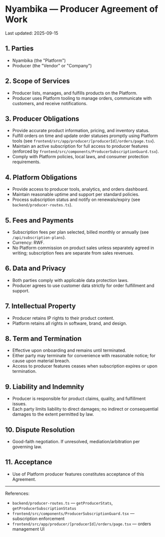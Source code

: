 # Nyambika — Producer Agreement of Work

Last updated: 2025-09-15

## 1. Parties

- Nyambika (the "Platform")
- Producer (the "Vendor" or "Company")

## 2. Scope of Services

- Producer lists, manages, and fulfills products on the Platform.
- Producer uses Platform tooling to manage orders, communicate with customers, and receive notifications.

## 3. Producer Obligations

- Provide accurate product information, pricing, and inventory status.
- Fulfill orders on time and update order statuses promptly using Platform tools (see `frontend/src/app/producer/[producerId]/orders/page.tsx`).
- Maintain an active subscription for full access to producer features (enforced by `frontend/src/components/ProducerSubscriptionGuard.tsx`).
- Comply with Platform policies, local laws, and consumer protection requirements.

## 4. Platform Obligations

- Provide access to producer tools, analytics, and orders dashboard.
- Maintain reasonable uptime and support per standard policies.
- Process subscription status and notify on renewals/expiry (see `backend/producer-routes.ts`).

## 5. Fees and Payments

- Subscription fees per plan selected, billed monthly or annually (see `/api/subscription-plans`).
- Currency: RWF.
- No Platform commission on product sales unless separately agreed in writing; subscription fees are separate from sales revenues.

## 6. Data and Privacy

- Both parties comply with applicable data protection laws.
- Producer agrees to use customer data strictly for order fulfillment and support.

## 7. Intellectual Property

- Producer retains IP rights to their product content.
- Platform retains all rights in software, brand, and design.

## 8. Term and Termination

- Effective upon onboarding and remains until terminated.
- Either party may terminate for convenience with reasonable notice; for cause upon material breach.
- Access to producer features ceases when subscription expires or upon termination.

## 9. Liability and Indemnity

- Producer is responsible for product claims, quality, and fulfillment issues.
- Each party limits liability to direct damages; no indirect or consequential damages to the extent permitted by law.

## 10. Dispute Resolution

- Good-faith negotiation. If unresolved, mediation/arbitration per governing law.

## 11. Acceptance

- Use of Platform producer features constitutes acceptance of this Agreement.

---

References:

- `backend/producer-routes.ts` — `getProducerStats`, `getProducerSubscriptionStatus`
- `frontend/src/components/ProducerSubscriptionGuard.tsx` — subscription enforcement
- `frontend/src/app/producer/[producerId]/orders/page.tsx` — orders management UI
